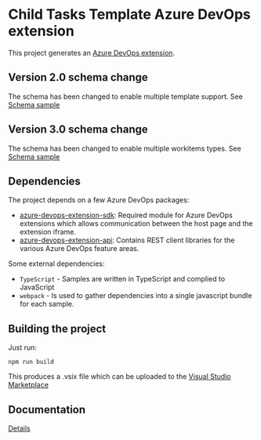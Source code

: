 # Child Tasks Template Azure DevOps extension

This project generates an [Azure DevOps extension](https://docs.microsoft.com/en-us/azure/devops/extend/overview?view=vsts).

## Version 2.0 schema change

The schema has been changed to enable multiple template support. See [Schema sample](src/settings/templateSetupSample.json)

## Version 3.0 schema change

The schema has been changed to enable multiple workitems types. See [Schema sample](src/settings/templateSetupSample.json)

## Dependencies

The project depends on a few Azure DevOps packages:

- [azure-devops-extension-sdk](https://github.com/Microsoft/azure-devops-extension-sdk): Required module for Azure DevOps extensions which allows communication between the host page and the extension iframe.
- [azure-devops-extension-api](https://github.com/Microsoft/azure-devops-extension-api): Contains REST client libraries for the various Azure DevOps feature areas.

Some external dependencies:

- `TypeScript` - Samples are written in TypeScript and complied to JavaScript
- `webpack` - Is used to gather dependencies into a single javascript bundle for each sample.

## Building the project

Just run:

    npm run build

This produces a .vsix file which can be uploaded to the [Visual Studio Marketplace](https://marketplace.visualstudio.com/azuredevops)

## Documentation

[Details](content_details.md)

